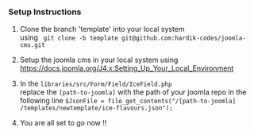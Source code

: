 ### Setup Instructions
1. Clone the branch 'template' into your local system  
   using ``` git clone -b template git@github.com:hardik-codes/joomla-cms.git```
	 
2. Setup the joomla cms in your local system using https://docs.joomla.org/J4.x:Setting_Up_Your_Local_Environment

3. In the ```libraries/src/Form/Field/IceField.php```   
   replace the ```[path-to-joomla]``` with the path of your joomla repo in the following line ```$JsonFile = file_get_contents("/[path-to-joomla]   
	 /templates/newtemplate/ice-flavours.json");```
	 
4. You are all set to go now !!
